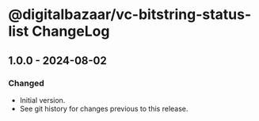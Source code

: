 # @digitalbazaar/vc-bitstring-status-list ChangeLog

## 1.0.0 - 2024-08-02

### Changed
- Initial version.
- See git history for changes previous to this release.
